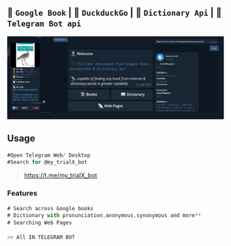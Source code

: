 ## 📖 `Google Book` | 📡 `DuckduckGo` | 📄 `Dictionary Api` | 🤖 `Telegram Bot api`

![API](asset/apis.png)

## Usage

```javascript
#Open Telegram Web/ Desktop
#Search for @my_trialX_bot
```

> https://t.me/my_trialX_bot

### Features

```Javascript
# Search across Google books
# Dictionary with pronunciation,anonymous,synonymous and more**
# Searching Web Pages

>> All IN TELEGRAM BOT
```
